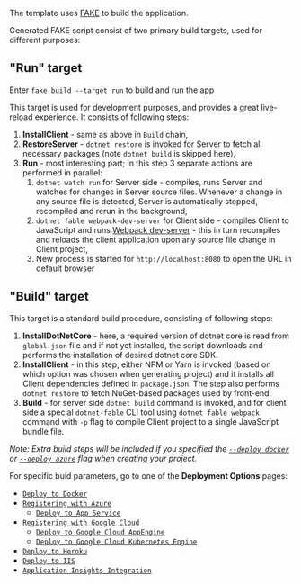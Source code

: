 The template uses [FAKE](https://fake.build/) to build the application.

Generated FAKE script consist of two primary build targets, used for different purposes:

## **"Run"** target

Enter `fake build --target run` to build and run the app

This target is used for development purposes, and provides a great live-reload experience. It consists of following steps:

1. **InstallClient** - same as above in `Build` chain,
1. **RestoreServer** - `dotnet restore` is invoked for Server to fetch all necessary packages (note `dotnet build` is skipped here),
1. **Run** - most interesting part; in this step 3 separate actions are performed in parallel:
    1. `dotnet watch run` for Server side - compiles, runs Server and watches for changes in Server source files. Whenever a change in any source file is detected, Server is automatically stopped, recompiled and rerun in the background,
    1. `dotnet fable webpack-dev-server` for Client side - compiles Client to JavaScript and runs [Webpack dev-server](https://github.com/webpack/webpack-dev-server) - this in turn recompiles and reloads the client application upon any source file change in Client project,
    1. New process is started for `http://localhost:8080` to open the URL in default browser

## **"Build"** target

This target is a standard build procedure, consisting of following steps:

1. **InstallDotNetCore** - here, a required version of dotnet core is read from `global.json` file and if not yet installed, the script downloads and performs the installation of desired dotnet core SDK.
1. **InstallClient** - in this step, either NPM or Yarn is invoked (based on which option was chosen when generating project) and it installs all Client dependencies defined in `package.json`. The step also performs `dotnet restore` to fetch NuGet-based packages used by front-end.
1. **Build** - for server side `dotnet build` command is invoked, and for client side a special `dotnet-fable` CLI tool using `dotnet fable webpack` command with `-p` flag to compile Client project to a single JavaScript bundle file. 

*Note: Extra build steps will be included if you specified the [`--deploy docker`](template-docker.md) or [`--deploy azure`](template-appservice.md) flag when creating your project.*

For specific buid parameters, go to one of the **Deployment Options** pages:

* [`Deploy to Docker`](template-docker.md)
* [`Registering with Azure`](template-azure-registration.md)
    * [`Deploy to App Service`](template-appservice.md)
* [`Registering with Google Cloud`](template-google-cloud.md)
    * [`Deploy to Google Cloud AppEngine`](template-gcp-appengine.md)
    * [`Deploy to Google Cloud Kubernetes Engine`](template-gcp-kubernetes.md)
* [`Deploy to Heroku`](template-heroku.md)
* [`Deploy to IIS`](template-iis.md)
* [`Application Insights Integration`](template-azure-ai.md)

